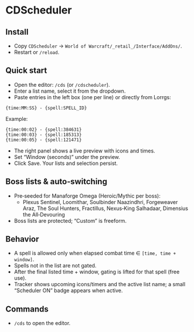# CDScheduler

## Install
- Copy `CDScheduler` → `World of Warcraft/_retail_/Interface/AddOns/`.
- Restart or `/reload`.

## Quick start
- Open the editor: `/cds` (or `/cdscheduler`).
- Enter a list name, select it from the dropdown.
- Paste entries in the left box (one per line) or directly from Lorrgs:

```text
{time:MM:SS} - {spell:SPELL_ID}
```

Example:

```text
{time:00:02} - {spell:384631}
{time:00:03} - {spell:185313}
{time:00:05} - {spell:121471}
```

- The right panel shows a live preview with icons and times.
- Set “Window (seconds)” under the preview.
- Click Save. Your lists and selection persist.

## Boss lists & auto‑switching
- Pre‑seeded for Manaforge Omega (Heroic/Mythic per boss):
  - Plexus Sentinel, Loomithar, Soulbinder Naazindhri, Forgeweaver Araz,
    The Soul Hunters, Fractillus, Nexus‑King Salhadaar, Dimensius the All‑Devouring
- Boss lists are protected; “Custom” is freeform.

## Behavior
- A spell is allowed only when elapsed combat time ∈ `[time, time + window]`.
- Spells not in the list are not gated.
- After the final listed time + window, gating is lifted for that spell (free use).
- Tracker shows upcoming icons/timers and the active list name; a small “Scheduler ON” badge appears when active.

## Commands
- `/cds` to open the editor.

